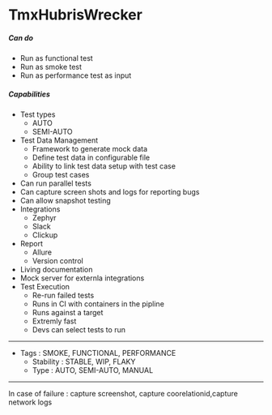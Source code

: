 # TmxHubrisWrecker

##### Can do
* Run as functional test
* Run as smoke test
* Run as performance test as input

##### Capabilities
* Test types
  * AUTO
  * SEMI-AUTO
* Test Data Management
  * Framework to generate mock data
  * Define test data in configurable file
  * Ability to link test data setup with test case
  * Group test cases
* Can run parallel tests
* Can capture screen shots and logs for reporting bugs
* Can allow snapshot testing
* Integrations
  * Zephyr
  * Slack
  * Clickup
* Report
  * Allure
  * Version control
* Living documentation
* Mock server for externla integrations
* Test Execution
  * Re-run failed tests
  * Runs in CI with containers in the pipline
  * Runs against a target
  * Extremly fast
  * Devs can select tests to run
---


* Tags : SMOKE, FUNCTIONAL, PERFORMANCE
  * Stability : STABLE, WIP, FLAKY
  * Type : AUTO, SEMI-AUTO, MANUAL



---
In case of failure : capture screenshot, capture coorelationid,capture network logs
